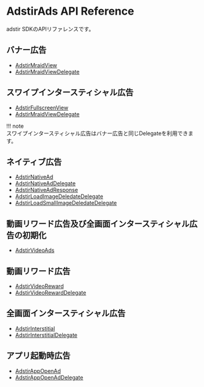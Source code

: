 # AdstirAds API Reference

adstir SDKのAPIリファレンスです。

## バナー広告

* [AdstirMraidView](banner/AdstirMraidView-Class-Reference.md)
* [AdstirMraidViewDelegate](banner/AdstirMraidViewDelegate-Protocol-Reference.md)

## スワイプインタースティシャル広告

* [AdstirFullscreenView](swipe/AdstirFullscreenView-Class-Reference.md)
* [AdstirMraidViewDelegate](banner/AdstirMraidViewDelegate-Protocol-Reference.md)

!!! note    
    スワイプインタースティシャル広告はバナー広告と同じDelegateを利用できます。

## ネイティブ広告

* [AdstirNativeAd](native/AdstirNativeAd-Class-Reference.md)
* [AdstirNativeAdDelegate](native/AdstirNativeAdDelegate-Protocol-Reference.md)
* [AdstirNativeAdResponse](native/AdstirNativeAdResponse-Class-Reference.md)
* [AdstirLoadImageDeledateDelegate](native/AdstirLoadImageDeledate-Protocol-Reference.md)
* [AdstirLoadSmallImageDeledateDelegate](native/AdstirLoadSmallImageDeledate-Protocol-Reference.md)

## 動画リワード広告及び全画面インタースティシャル広告の初期化

* [AdstirVideoAds](AdstirVideoAds-Class-Reference.md)

## 動画リワード広告

* [AdstirVideoReward](video/AdstirVideoReward-Class-Reference.md)
* [AdstirVideoRewardDelegate](video/AdstirVideoRewardDelegate-Protocol-Reference.md)

## 全画面インタースティシャル広告

* [AdstirInterstitial](interstitial/AdstirInterstitial-Class-Reference.md)
* [AdstirInterstitialDelegate](interstitial/AdstirInterstitialDelegate-Protocol-Reference.md)

## アプリ起動時広告

* [AdstirAppOpenAd](appopen/AdstirAppOpenAd-Class-Reference.md)
* [AdstirAppOpenAdDelegate](appopen/AdstirAppOpenAdDelegate-Protocol-Reference.md)
